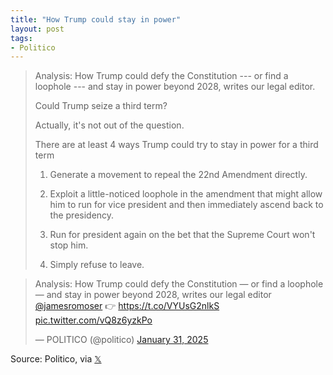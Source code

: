 ```yaml
---
title: "How Trump could stay in power"
layout: post
tags:
- Politico
---
```


> Analysis: How Trump could defy the Constitution --- or find a loophole --- and stay in power beyond 2028, writes our legal editor.
>
> Could Trump seize a third term?
>
> Actually, it's not out of the question.
>
> There are at least 4 ways Trump could try to stay in power for a third term
>
> 1. Generate a movement to repeal the 22nd Amendment directly.
>
> 2. Exploit a little-noticed loophole in the amendment that might allow him to run for vice president and then immediately ascend back to the presidency.
>
> 3. Run for president again on the bet that the Supreme Court won't stop him.
>
> 4. Simply refuse to leave.

<blockquote class="twitter-tweet"><p lang="en" dir="ltr">Analysis: How Trump could defy the Constitution — or find a loophole — and stay in power beyond 2028, writes our legal editor <a href="https://twitter.com/jamesromoser?ref_src=twsrc%5Etfw">@jamesromoser</a> 👉 <a href="https://t.co/VYUsG2nlkS">https://t.co/VYUsG2nlkS</a> <a href="https://t.co/vQ8z6yzkPo">pic.twitter.com/vQ8z6yzkPo</a></p>&mdash; POLITICO (@politico) <a href="https://twitter.com/politico/status/1885384637549019478?ref_src=twsrc%5Etfw">January 31, 2025</a></blockquote> <script async src="https://platform.twitter.com/widgets.js" charset="utf-8"></script>

Source: Politico, via [𝕏](https://x.com)
